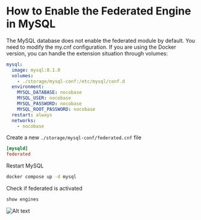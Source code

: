 # How to Enable the Federated Engine in MySQL

The MySQL database does not enable the federated module by default. You need to modify the my.cnf configuration. If you are using the Docker version, you can handle the extension situation through volumes:

```yml
mysql:
  image: mysql:8.1.0
  volumes:
    - ./storage/mysql-conf:/etc/mysql/conf.d
  environment:
    MYSQL_DATABASE: nocobase
    MYSQL_USER: nocobase
    MYSQL_PASSWORD: nocobase
    MYSQL_ROOT_PASSWORD: nocobase
  restart: always
  networks:
    - nocobase
```

Create a new `./storage/mysql-conf/federated.cnf` file

```conf
[mysqld]
federated
```

Restart MySQL

```bash
docker compose up -d mysql
```

Check if federated is activated

```sql
show engines
```

![Alt text](https://nocobase-docs.oss-cn-beijing.aliyuncs.com/ac5d97cf902ad164e141633a41a23e46.png)


